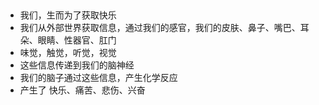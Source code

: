##
- 我们，生而为了获取快乐
- 我们从外部世界获取信息，通过我们的感官，我们的皮肤、鼻子、嘴巴、耳朵、眼睛、性器官、肛门
- 味觉，触觉，听觉，视觉
- 这些信息传递到我们的脑神经
- 我们的脑子通过这些信息，产生化学反应
- 产生了 快乐、痛苦、悲伤、兴奋